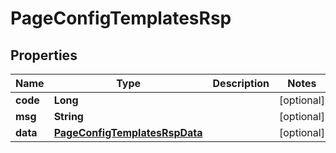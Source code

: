 

# PageConfigTemplatesRsp

## Properties

Name | Type | Description | Notes
------------ | ------------- | ------------- | -------------
**code** | **Long** |  |  [optional]
**msg** | **String** |  |  [optional]
**data** | [**PageConfigTemplatesRspData**](PageConfigTemplatesRspData.md) |  |  [optional]




